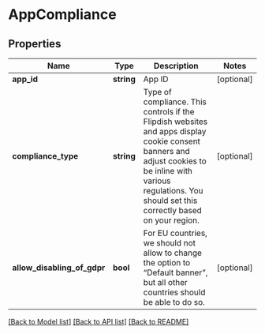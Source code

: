 # AppCompliance

## Properties
Name | Type | Description | Notes
------------ | ------------- | ------------- | -------------
**app_id** | **string** | App ID | [optional] 
**compliance_type** | **string** | Type of compliance.  This controls if the Flipdish websites and apps display cookie consent banners and adjust cookies to be inline with various regulations.   You should set this correctly based on your region. | [optional] 
**allow_disabling_of_gdpr** | **bool** | For EU countries, we should not allow to change the option to “Default banner”, but all other countries should be able to do so. | [optional] 

[[Back to Model list]](../README.md#documentation-for-models) [[Back to API list]](../README.md#documentation-for-api-endpoints) [[Back to README]](../README.md)


